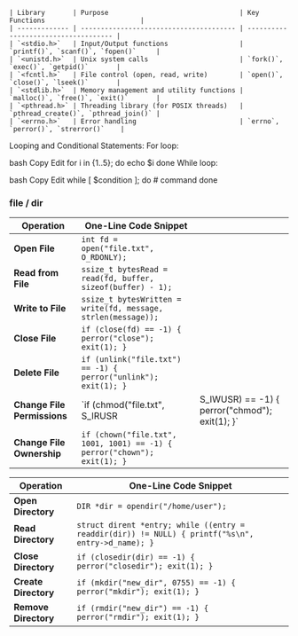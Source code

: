 ```
| Library       | Purpose                                 | Key Functions                        |
| ------------- | --------------------------------------- | ------------------------------------ |
| `<stdio.h>`   | Input/Output functions                  | `printf()`, `scanf()`, `fopen()`     |
| `<unistd.h>`  | Unix system calls                       | `fork()`, `exec()`, `getpid()`       |
| `<fcntl.h>`   | File control (open, read, write)        | `open()`, `close()`, `lseek()`       |
| `<stdlib.h>`  | Memory management and utility functions | `malloc()`, `free()`, `exit()`       |
| `<pthread.h>` | Threading library (for POSIX threads)   | `pthread_create()`, `pthread_join()` |
| `<errno.h>`   | Error handling                          | `errno`, `perror()`, `strerror()`    |

```


Looping and Conditional Statements:
For loop:

bash
Copy
Edit
for i in {1..5}; do
    echo $i
done
While loop:

bash
Copy
Edit
while [ $condition ]; do
    # command
done

### file / dir 
| **Operation**               | **One-Line Code Snippet**                                                |                                                  |
| --------------------------- | ------------------------------------------------------------------------ | ------------------------------------------------ |
| **Open File**               | `int fd = open("file.txt", O_RDONLY);`                                   |                                                  |
| **Read from File**          | `ssize_t bytesRead = read(fd, buffer, sizeof(buffer) - 1);`              |                                                  |
| **Write to File**           | `ssize_t bytesWritten = write(fd, message, strlen(message));`            |                                                  |
| **Close File**              | `if (close(fd) == -1) { perror("close"); exit(1); }`                     |                                                  |
| **Delete File**             | `if (unlink("file.txt") == -1) { perror("unlink"); exit(1); }`           |                                                  |
| **Change File Permissions** | \`if (chmod("file.txt", S\_IRUSR                                         | S\_IWUSR) == -1) { perror("chmod"); exit(1); }\` |
| **Change File Ownership**   | `if (chown("file.txt", 1001, 1001) == -1) { perror("chown"); exit(1); }` |                                                  |

| **Operation**        | **One-Line Code Snippet**                                                                         |
| -------------------- | ------------------------------------------------------------------------------------------------- |
| **Open Directory**   | `DIR *dir = opendir("/home/user");`                                                               |
| **Read Directory**   | `struct dirent *entry; while ((entry = readdir(dir)) != NULL) { printf("%s\n", entry->d_name); }` |
| **Close Directory**  | `if (closedir(dir) == -1) { perror("closedir"); exit(1); }`                                       |
| **Create Directory** | `if (mkdir("new_dir", 0755) == -1) { perror("mkdir"); exit(1); }`                                 |
| **Remove Directory** | `if (rmdir("new_dir") == -1) { perror("rmdir"); exit(1); }`                                       |


